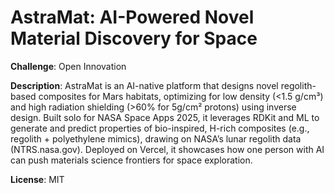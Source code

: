 # AstraMat: AI-Powered Novel Material Discovery for Space

**Challenge**: Open Innovation

**Description**: AstraMat is an AI-native platform that designs novel regolith-based composites for Mars habitats, optimizing for low density (<1.5 g/cm³) and high radiation shielding (>60% for 5g/cm² protons) using inverse design. Built solo for NASA Space Apps 2025, it leverages RDKit and ML to generate and predict properties of bio-inspired, H-rich composites (e.g., regolith + polyethylene mimics), drawing on NASA’s lunar regolith data (NTRS.nasa.gov). Deployed on Vercel, it showcases how one person with AI can push materials science frontiers for space exploration.

**License**: MIT
